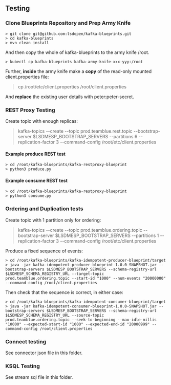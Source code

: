 ## Testing

### Clone Blueprints Repository and Prep Army Knife

```
> git clone git@github.com:lsdopen/kafka-blueprints.git
> cd kafka-blueprints
> mvn clean install
```

And then copy the whole of kafka-blueprints to the army knife /root.

```
> kubectl cp kafka-blueprints kafka-army-knife-xxx-yyy:/root
```

Further, **inside** the army knife make a **copy** of the read-only mounted client.properties file:

> cp /root/etc/client.properties /root/client.properties

And **replace** the existing user details with peter:peter-secret.

### REST Proxy Testing

Create topic with enough replicas:

> kafka-topics --create --topic prod.teamblue.rest.topic --bootstrap-server $LSDMESP_BOOTSTRAP_SERVERS --partitions 6 --replication-factor 3 --command-config /root/etc/client.properties

#### Example produce REST test

```
> cd /root/kafka-blueprints/kafka-restproxy-blueprint
> python3 produce.py
```

#### Example consume REST test

```
> cd /root/kafka-blueprints/kafka-restproxy-blueprint
> python3 consume.py
```

### Ordering and Duplication tests

Create topic with 1 partition only for ordering:

> kafka-topics --create --topic prod.teamblue.ordering.topic --bootstrap-server $LSDMESP_BOOTSTRAP_SERVERS --partitions 1 --replication-factor 3 --command-config /root/etc/client.properties

Produce a fixed sequence of events:

```
> cd /root/kafka-blueprints/kafka-idempotent-producer-blueprint/target
> java -jar kafka-idempotent-producer-blueprint-1.0.0-SNAPSHOT.jar --bootstrap-servers $LSDMESP_BOOTSTRAP_SERVERS --schema-registry-url $LSDMESP_SCHEMA_REGISTRY_URL --target-topic prod.teamblue.ordering.topic --start-id "1000" --num-events "20000000" --command-config /root/client.properties
```

Then check that the sequence is correct, in either case:

```
> cd /root/kafka-blueprints/kafka-idempotent-consumer-blueprint/target
> java -jar kafka-idempotent-consumer-blueprint-1.0.0-SNAPSHOT.jar --bootstrap-servers $LSDMESP_BOOTSTRAP_SERVERS --schema-registry-url $LSDMESP_SCHEMA_REGISTRY_URL --source-topic prod.teamblue.ordering.topic --seek-to-beginning --max-idle-millis "10000" --expected-start-id "1000" --expected-end-id "20000999" --command-config /root/client.properties
```

### Connect testing

See connector json file in this folder.

### KSQL Testing

See stream sql file in this folder.
